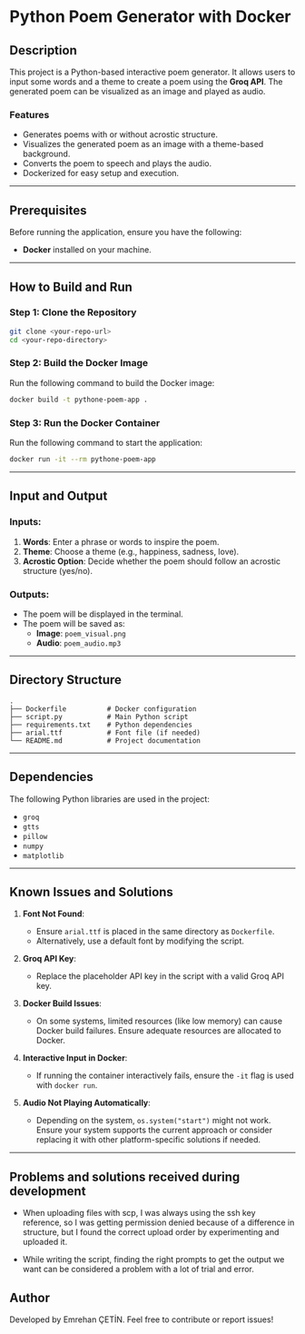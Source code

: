 
# Python Poem Generator with Docker

## Description

This project is a Python-based interactive poem generator. It allows users to input some words and a theme to create a poem using the **Groq API**. The generated poem can be visualized as an image and played as audio.

### Features

- Generates poems with or without acrostic structure.
- Visualizes the generated poem as an image with a theme-based background.
- Converts the poem to speech and plays the audio.
- Dockerized for easy setup and execution.

---

## Prerequisites

Before running the application, ensure you have the following:

- **Docker** installed on your machine.

---

## How to Build and Run


### Step 1: Clone the Repository

```bash
git clone <your-repo-url>
cd <your-repo-directory>
```
### Step 2: Build the Docker Image

Run the following command to build the Docker image:

```bash
docker build -t pythone-poem-app .
```

### Step 3: Run the Docker Container

Run the following command to start the application:

```bash
docker run -it --rm pythone-poem-app
```

---

## Input and Output

### Inputs:

1. **Words**: Enter a phrase or words to inspire the poem.
2. **Theme**: Choose a theme (e.g., happiness, sadness, love).
3. **Acrostic Option**: Decide whether the poem should follow an acrostic structure (yes/no).

### Outputs:

- The poem will be displayed in the terminal.
- The poem will be saved as:
  - **Image**: `poem_visual.png`
  - **Audio**: `poem_audio.mp3`

---

## Directory Structure

```
.
├── Dockerfile          # Docker configuration
├── script.py           # Main Python script
├── requirements.txt    # Python dependencies
├── arial.ttf           # Font file (if needed)
└── README.md           # Project documentation
```

---

## Dependencies

The following Python libraries are used in the project:

- `groq`
- `gtts`
- `pillow`
- `numpy`
- `matplotlib`

--- 
## Known Issues and Solutions

1. **Font Not Found**:

   - Ensure `arial.ttf` is placed in the same directory as `Dockerfile`.
   - Alternatively, use a default font by modifying the script.

3. **Groq API Key**:

   - Replace the placeholder API key in the script with a valid Groq API key.

4. **Docker Build Issues**:

   - On some systems, limited resources (like low memory) can cause Docker build failures. Ensure adequate resources are allocated to Docker.

5. **Interactive Input in Docker**:

   - If running the container interactively fails, ensure the `-it` flag is used with `docker run`.

6. **Audio Not Playing Automatically**:

   - Depending on the system, `os.system("start")` might not work. Ensure your system supports the current approach or consider replacing it with other platform-specific solutions if needed.

---

## Problems and solutions received during development

- When uploading files with scp, I was always using the ssh key reference, so I was getting permission denied because of a difference in structure, but I found the correct upload order by experimenting and uploaded it.

- While writing the script, finding the right prompts to get the output we want can be considered a problem with a lot of trial and error.

## Author

Developed by Emrehan ÇETİN. Feel free to contribute or report issues!